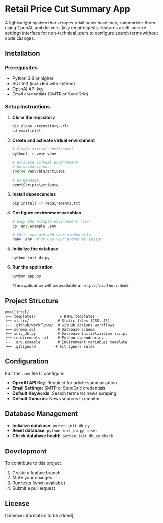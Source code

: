 # Retail Price Cut Summary App

A lightweight system that scrapes retail news headlines, summarizes them using OpenAI, and delivers daily email digests. Features a self-service settings interface for non-technical users to configure search terms without code changes.

## Installation

### Prerequisites

- Python 3.8 or higher
- SQLite3 (included with Python)
- OpenAI API key
- Email credentials (SMTP or SendGrid)

### Setup Instructions

1. **Clone the repository**
   ```bash
   git clone <repository-url>
   cd emailintel
   ```

2. **Create and activate virtual environment**
   ```bash
   # Create virtual environment
   python3 -m venv venv
   
   # Activate virtual environment
   # On macOS/Linux:
   source venv/bin/activate
   
   # On Windows:
   venv\Scripts\activate
   ```

3. **Install dependencies**
   ```bash
   pip install -r requirements.txt
   ```

4. **Configure environment variables**
   ```bash
   # Copy the example environment file
   cp .env.example .env
   
   # Edit .env and add your credentials
   nano .env  # or use your preferred editor
   ```

5. **Initialize the database**
   ```bash
   python init_db.py
   ```

6. **Run the application**
   ```bash
   python app.py
   ```

   The application will be available at `http://localhost:5000`

## Project Structure

```
emailintel/
├── templates/           # HTML templates
├── static/             # Static files (CSS, JS)
├── .github/workflows/  # GitHub Actions workflows
├── schema.sql          # Database schema
├── init_db.py          # Database initialization script
├── requirements.txt    # Python dependencies
├── .env.example        # Environment variables template
└── .gitignore         # Git ignore rules
```

## Configuration

Edit the `.env` file to configure:

- **OpenAI API Key**: Required for article summarization
- **Email Settings**: SMTP or SendGrid credentials
- **Default Keywords**: Search terms for news scraping
- **Default Domains**: News sources to monitor

## Database Management

- **Initialize database**: `python init_db.py`
- **Reset database**: `python init_db.py reset`
- **Check database health**: `python init_db.py check`

## Development

To contribute to this project:

1. Create a feature branch
2. Make your changes
3. Run tests (when available)
4. Submit a pull request

## License

[License information to be added]